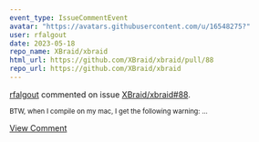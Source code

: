 ```yaml
---
event_type: IssueCommentEvent
avatar: "https://avatars.githubusercontent.com/u/16548275?"
user: rfalgout
date: 2023-05-18
repo_name: XBraid/xbraid
html_url: https://github.com/XBraid/xbraid/pull/88
repo_url: https://github.com/XBraid/xbraid
---
```


<a href='https://github.com/rfalgout' target='_blank'>rfalgout</a> commented on issue <a href='https://github.com/XBraid/xbraid/pull/88' target='_blank'>XBraid/xbraid#88</a>.

<small>BTW, when I compile on my mac, I get the following warning:...</small>

<a href='https://github.com/XBraid/xbraid/pull/88' target='_blank'>View Comment</a>